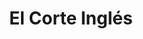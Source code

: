 ---
title: "El Corte Inglés"
url: /madrid/el-corte-ingles-calle-de-serrano/
shop: grandes almacenes
---